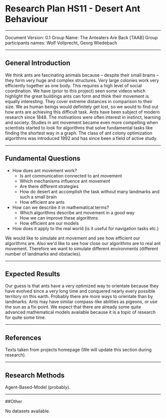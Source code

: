 # Research Plan HS11 - Desert Ant Behaviour

---

Document Version: 0.1
Group Name: The Anteaters Are Back [TAAB]
Group participants names: Wolf Vollprecht, Georg Wiedebach

---

## General Introduction

We think ants are fascinating animals because – despite their small brains – they form very huge and complex structures. Very large colonies work very efficiently together as one body. This requires a high level of social coordination. We have (prior to this project) seen some videos which highlight the great buildings ants can form and think their movement is equally interesting. They cover extreme distances in comparison to their size. We as human beings would definitely get lost, so we would to find out how ants are achieving this difficult task.
Ants have been subject of modern research since 1848. The motivations were often interest in instinct, learning and society. Studies in ant movement became even more compelling when scientists started to look for algorithms that solve fundamental tasks like finding the shortest way in a graph. The class of ant colony optimization algorithms was introduced 1992 and has since been a field of active study.

---

## Fundamental Questions

- How does ant movement work?
  - Is ant communication connected to ant movement
  - Which mechanisms influence ant movement
  - Are there different strategies
  - How do desert ant accomplish the task without many landmarks and such a small brain
  - How efficient are ants
- How can we describe it in mathematical terms?
  - Which algorithms describe ant movement in a good way
  - How we can improve these algorithms
  - How efficient are our models
- How does it apply to the real world (is it useful for navigation tasks etc.)

We would like to simulate ant movement and see how efficient our algorithms are. Also we'd like to see how close our algorithms are to real ant movement. Therefore we want to simulate different environments (different number of landmarks and obstacles).

---

## Expected Results

Our guess is that ants have a very optimized way to orientate because they have evolved since a very long time and conquered nearly every possible territory on this earth.
Probably there are more ways to orientate than by landmarks. Ants may have similar compass-like abilities as pigeons, or use the sun as a fix-point. 
We expect that there are already some quite advanced mathematical models available because it is a topic of research for quite some time.

---

## References 

Texts taken from projects homepage (We will update this section during research).

---
## Research Methods

Agent-Based-Model (probably).

---
##Other

No datasets available.
